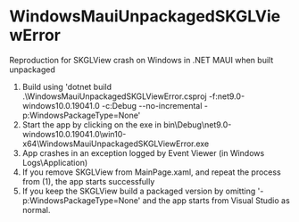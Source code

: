 # WindowsMauiUnpackagedSKGLViewError
Reproduction for SKGLView crash on Windows in .NET MAUI when built unpackaged

1. Build using 'dotnet build .\WindowsMauiUnpackagedSKGLViewError.csproj -f:net9.0-windows10.0.19041.0 -c:Debug --no-incremental -p:WindowsPackageType=None'
2. Start the app by clicking on the exe in bin\Debug\net9.0-windows10.0.19041.0\win10-x64\WindowsMauiUnpackagedSKGLViewError.exe
3. App crashes in an exception logged by Event Viewer (in Windows Logs\Application)
4. If you remove SKGLView from MainPage.xaml, and repeat the process from (1), the app starts successfully
5. If you keep the SKGLView build a packaged version by omitting '-p:WindowsPackageType=None' and the app starts from Visual Studio as normal.
